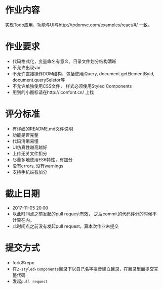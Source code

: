 # 作业内容
实现Todo应用，功能与UI与http://todomvc.com/examples/react/#/ 一致。

# 作业要求
* 代码格式化，变量命名有意义，目录文件划分结构清晰
* 不允许出现var
* 不允许直接操作DOM结构，包括使用jQuery, document.getElementById, document.querySeletor等
* 不允许单独使用CSS文件， 样式必须使用Styled Components
* 用到的小图标请在http://iconfont.cn/ 上找

# 评分标准
* 有详细的README.md文件说明
* 功能是否完整
* 代码清晰易懂
* UI仿真性越高越好
* 上传无关文件扣分
* 尽量多地使用ES6特性，有加分
* 没有errors, 没有warnings
* 支持手机端有加分

# 截止日期
* 2017-11-05 20:00
* 以此时间点之前发起的pull request有效， 之后commit的代码评分的时候不计算在内。 
* 此时间点之前没有发起pull request，算本次作业未提交

# 提交方式
* fork本repo
* 在`2-styled-components`目录下以自己名字拼音建立目录，在目录里面提交完整代码
* 发起`pull request`